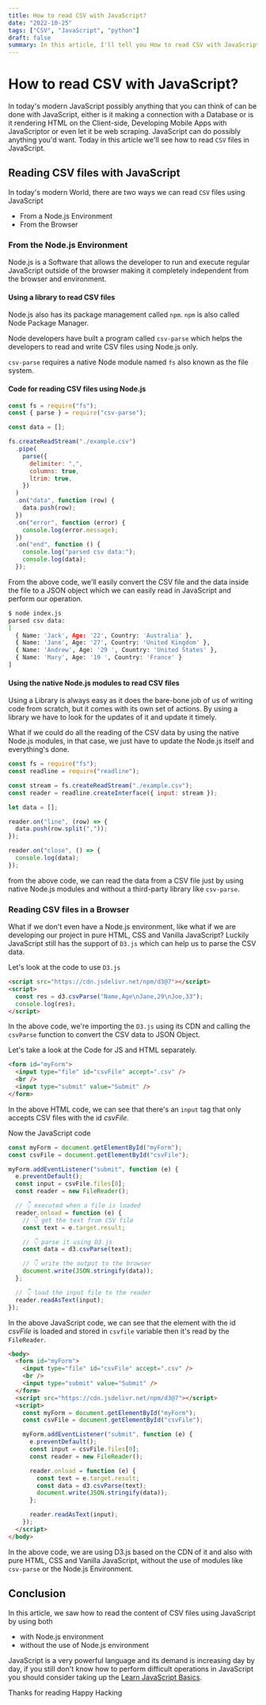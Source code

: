```yaml
---
title: How to read CSV with JavaScript?
date: "2022-10-25"
tags: ["CSV", "JavaScript", "python"]
draft: false
summary: In this article, I'll tell you How to read CSV with JavaScript?
---
```


# How to read CSV with JavaScript?

In today's modern JavaScript possibly anything that you can think of can be done with JavaScript, either is it making a connection with a Database or is it rendering HTML on the Client-side, Developing Mobile Apps with JavaScriptor or even let it be web scraping. JavaScript can do possibly anything you'd want. Today in this article we'll see how to read `CSV` files in JavaScript.

## Reading CSV files with JavaScript

In today's modern World, there are two ways we can read `CSV` files using JavaScript

- From a Node.js Environment
- From the Browser

### From the Node.js Environment

Node.js is a Software that allows the developer to run and execute regular JavaScript outside of the browser making it completely independent from the browser and environment.

#### Using a library to read CSV files

Node.js also has its package management called `npm`. `npm` is also called Node Package Manager.

Node developers have built a program called `csv-parse` which helps the developers to read and write CSV files using Node.js only.

`csv-parse` requires a native Node module named `fs` also known as the file system.

#### Code for reading CSV files using Node.js

```js
const fs = require("fs");
const { parse } = require("csv-parse");

const data = [];

fs.createReadStream("./example.csv")
  .pipe(
    parse({
      delimiter: ",",
      columns: true,
      ltrim: true,
    })
  )
  .on("data", function (row) {
    data.push(row);
  })
  .on("error", function (error) {
    console.log(error.message);
  })
  .on("end", function () {
    console.log("parsed csv data:");
    console.log(data);
  });
```

From the above code, we'll easily convert the CSV file and the data inside the file to a JSON object which we can easily read in JavaScript and perform our operation.

```bash
$ node index.js
parsed csv data:
[
  { Name: 'Jack', Age: '22', Country: 'Australia' },
  { Name: 'Jane', Age: '27', Country: 'United Kingdom' },
  { Name: 'Andrew', Age: '29 ', Country: 'United States' },
  { Name: 'Mary', Age: '19 ', Country: 'France' }
]
```

#### Using the native Node.js modules to read CSV files

Using a Library is always easy as it does the bare-bone job of us of writing code from scratch, but it comes with its own set of actions. By using a library we have to look for the updates of it and update it timely.

What if we could do all the reading of the CSV data by using the native Node.js modules, in that case, we just have to update the Node.js itself and everything's done.

```js
const fs = require("fs");
const readline = require("readline");

const stream = fs.createReadStream("./example.csv");
const reader = readline.createInterface({ input: stream });

let data = [];

reader.on("line", (row) => {
  data.push(row.split(","));
});

reader.on("close", () => {
  console.log(data);
});
```

from the above code, we can read the data from a CSV file just by using native Node.js modules and without a third-party library like `csv-parse`.

### Reading CSV files in a Browser

What if we don't even have a Node.js environment, like what if we are developing our project in pure HTML, CSS and Vanilla JavaScript? Luckily JavaScript still has the support of `D3.js` which can help us to parse the CSV data.

Let's look at the code to use `D3.js`

```html
<script src="https://cdn.jsdelivr.net/npm/d3@7"></script>
<script>
  const res = d3.csvParse("Name,Age\nJane,29\nJoe,33");
  console.log(res);
</script>
```

In the above code, we're importing the `D3.js` using its CDN and calling the `csvParse` function to convert the CSV data to JSON Object.

Let's take a look at the Code for JS and HTML separately.

```html
<form id="myForm">
  <input type="file" id="csvFile" accept=".csv" />
  <br />
  <input type="submit" value="Submit" />
</form>
```

In the above HTML code, we can see that there's an `input` tag that only accepts CSV files with the id _csvFile_.

Now the JavaScript code

```js
const myForm = document.getElementById("myForm");
const csvFile = document.getElementById("csvFile");

myForm.addEventListener("submit", function (e) {
  e.preventDefault();
  const input = csvFile.files[0];
  const reader = new FileReader();

  // 👇 executed when a file is loaded
  reader.onload = function (e) {
    // 👇 get the text from CSV file
    const text = e.target.result;

    // 👇 parse it using D3.js
    const data = d3.csvParse(text);

    // 👇 write the output to the browser
    document.write(JSON.stringify(data));
  };

  // 👇 load the input file to the reader
  reader.readAsText(input);
});
```

In the above JavaScript code, we can see that the element with the id _csvFile_ is loaded and stored in `csvfile` variable then it's read by the `FileReader`.

```html
<body>
  <form id="myForm">
    <input type="file" id="csvFile" accept=".csv" />
    <br />
    <input type="submit" value="Submit" />
  </form>
  <script src="https://cdn.jsdelivr.net/npm/d3@7"></script>
  <script>
    const myForm = document.getElementById("myForm");
    const csvFile = document.getElementById("csvFile");

    myForm.addEventListener("submit", function (e) {
      e.preventDefault();
      const input = csvFile.files[0];
      const reader = new FileReader();

      reader.onload = function (e) {
        const text = e.target.result;
        const data = d3.csvParse(text);
        document.write(JSON.stringify(data));
      };

      reader.readAsText(input);
    });
  </script>
</body>
```

In the above code, we are using D3.js based on the CDN of it and also with pure HTML, CSS and Vanilla JavaScript, without the use of modules like `csv-parse` or the Node.js Environment.

## Conclusion

In this article, we saw how to read the content of CSV files using JavaScript by using both

- with Node.js environment
- without the use of Node.js environment

JavaScript is a very powerful language and its demand is increasing day by day, if you still don't know how to perform difficult operations in JavaScript you should consider taking up the [Learn JavaScript Basics](https://codedamn.com/learn/javascript-basics).

Thanks for reading
Happy Hacking
